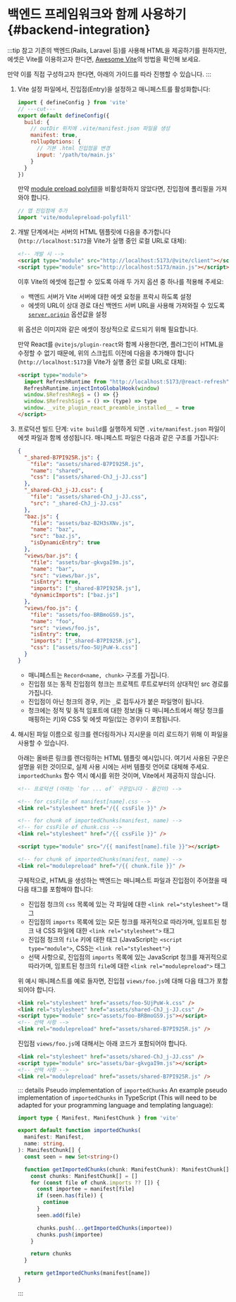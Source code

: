 # 백엔드 프레임워크와 함께 사용하기 {#backend-integration}

:::tip 참고
기존의 백엔드(Rails, Laravel 등)를 사용해 HTML을 제공하기를 원하지만, 에셋은 Vite를 이용하고자 한다면, [Awesome Vite](https://github.com/vitejs/awesome-vite#integrations-with-backends)의 방법을 확인해 보세요.

만약 이를 직접 구성하고자 한다면, 아래의 가이드를 따라 진행할 수 있습니다.
:::

1. Vite 설정 파일에서, 진입점(Entry)을 설정하고 매니페스트를 활성화합니다:

   ```js twoslash [vite.config.js]
   import { defineConfig } from 'vite'
   // ---cut---
   export default defineConfig({
     build: {
       // outDir 위치에 .vite/manifest.json 파일을 생성
       manifest: true,
       rollupOptions: {
         // 기본 .html 진입점을 변경
         input: '/path/to/main.js'
       }
     }
   })
   ```

   만약 [module preload polyfill](/config/build-options.md#build-polyfillmodulepreload)을 비활성화하지 않았다면, 진입점에 폴리필을 가져와야 합니다.

   ```js
   // 앱 진입점에 추가
   import 'vite/modulepreload-polyfill'
   ```

2. 개발 단계에서는 서버의 HTML 템플릿에 다음을 추가합니다(`http://localhost:5173`을 Vite가 실행 중인 로컬 URL로 대체):

   ```html
   <!-- 개발 시 -->
   <script type="module" src="http://localhost:5173/@vite/client"></script>
   <script type="module" src="http://localhost:5173/main.js"></script>
   ```

   이후 Vite의 에셋에 접근할 수 있도록 아래 두 가지 옵션 중 하나를 적용해 주세요:

   - 백엔드 서버가 Vite 서버에 대한 에셋 요청을 프락시 하도록 설정
   - 에셋의 URL이 상대 경로 대신 백엔드 서버 URL을 사용해 가져와질 수 있도록 [`server.origin`](/config/server-options.md#server-origin) 옵션값을 설정

   위 옵션은 이미지와 같은 에셋이 정상적으로 로드되기 위해 필요합니다.

   만약 React를 `@vitejs/plugin-react`와 함께 사용한다면, 플러그인이 HTML을 수정할 수 없기 때문에, 위의 스크립트 이전에 다음을 추가해야 합니다(`http://localhost:5173`을 Vite가 실행 중인 로컬 URL로 대체):

   ```html
   <script type="module">
     import RefreshRuntime from "http://localhost:5173/@react-refresh"
     RefreshRuntime.injectIntoGlobalHook(window) 
     window.$RefreshReg$ = () => {}
     window.$RefreshSig$ = () => (type) => type
     window.__vite_plugin_react_preamble_installed__ = true
   </script>
   ```

3. 프로덕션 빌드 단계: `vite build`를 실행하게 되면 `.vite/manifest.json` 파일이 에셋 파일과 함께 생성됩니다. 매니페스트 파일은 다음과 같은 구조를 가집니다:

   ```json [.vite/manifest.json]
   {
     "_shared-B7PI925R.js": {
       "file": "assets/shared-B7PI925R.js",
       "name": "shared",
       "css": ["assets/shared-ChJ_j-JJ.css"]
     },
     "_shared-ChJ_j-JJ.css": {
       "file": "assets/shared-ChJ_j-JJ.css",
       "src": "_shared-ChJ_j-JJ.css"
     },
     "baz.js": {
       "file": "assets/baz-B2H3sXNv.js",
       "name": "baz",
       "src": "baz.js",
       "isDynamicEntry": true
     },
     "views/bar.js": {
       "file": "assets/bar-gkvgaI9m.js",
       "name": "bar",
       "src": "views/bar.js",
       "isEntry": true,
       "imports": ["_shared-B7PI925R.js"],
       "dynamicImports": ["baz.js"]
     },
     "views/foo.js": {
       "file": "assets/foo-BRBmoGS9.js",
       "name": "foo",
       "src": "views/foo.js",
       "isEntry": true,
       "imports": ["_shared-B7PI925R.js"],
       "css": ["assets/foo-5UjPuW-k.css"]
     }
   }
   ```

   - 매니페스트는 `Record<name, chunk>` 구조를 가집니다.
   - 진입점 또는 동적 진입점의 청크는 프로젝트 루트로부터의 상대적인 src 경로를 가집니다.
   - 진입점이 아닌 청크의 경우, 키는 `_`로 접두사가 붙은 파일명이 됩니다.
   - 청크에는 정적 및 동적 임포트에 대한 정보(둘 다 매니페스트에서 해당 청크를 매핑하는 키)와 CSS 및 에셋 파일(있는 경우)이 포함됩니다.

4. 해시된 파일 이름으로 링크를 렌더링하거나 지시문을 미리 로드하기 위해 이 파일을 사용할 수 있습니다.

   아래는 올바른 링크를 렌더링하는 HTML 템플릿 예시입니다.
   여기서 사용된 구문은 설명을 위한 것이므로, 실제 사용 시에는 서버 템플릿 언어로 대체해 주세요.
   `importedChunks` 함수 역시 예시를 위한 것이며, Vite에서 제공하지 않습니다.

   ```html
   <!-- 프로덕션 (아래는 `for ... of` 구문입니다 - 옮긴이) -->

   <!-- for cssFile of manifest[name].css -->
   <link rel="stylesheet" href="/{{ cssFile }}" />

   <!-- for chunk of importedChunks(manifest, name) -->
   <!-- for cssFile of chunk.css -->
   <link rel="stylesheet" href="/{{ cssFile }}" />

   <script type="module" src="/{{ manifest[name].file }}"></script>

   <!-- for chunk of importedChunks(manifest, name) -->
   <link rel="modulepreload" href="/{{ chunk.file }}" />
   ```

   구체적으로, HTML을 생성하는 백엔드는 매니페스트 파일과 진입점이 주어졌을 때
   다음 태그를 포함해야 합니다:

   - 진입점 청크의 `css` 목록에 있는 각 파일에 대한 `<link rel="stylesheet">` 태그
   - 진입점의 `imports` 목록에 있는 모든 청크를 재귀적으로 따라가며,
     임포트된 청크 내 CSS 파일에 대한 `<link rel="stylesheet">` 태그
   - 진입점 청크의 `file` 키에 대한 태그
     (JavaScript는 `<script type="module">`, CSS는 `<link rel="stylesheet">`)
   - 선택 사항으로, 진입점의 `imports` 목록에 있는 JavaScript 청크를 재귀적으로 따라가며,
     임포트된 청크의 `file`에 대한 `<link rel="modulepreload">` 태그

   위 예시 매니페스트를 예로 들자면, 진입점 `views/foo.js`에 대해 다음 태그가 포함되어야 합니다.

   ```html
   <link rel="stylesheet" href="assets/foo-5UjPuW-k.css" />
   <link rel="stylesheet" href="assets/shared-ChJ_j-JJ.css" />
   <script type="module" src="assets/foo-BRBmoGS9.js"></script>
   <!-- 선택 사항 -->
   <link rel="modulepreload" href="assets/shared-B7PI925R.js" />
   ```

   진입점 `views/foo.js`에 대해서는 아래 코드가 포함되어야 합니다.

   ```html
   <link rel="stylesheet" href="assets/shared-ChJ_j-JJ.css" />
   <script type="module" src="assets/bar-gkvgaI9m.js"></script>
   <!-- 선택 사항 -->
   <link rel="modulepreload" href="assets/shared-B7PI925R.js" />
   ```

   ::: details Pseudo implementation of `importedChunks`
   An example pseudo implementation of `importedChunks` in TypeScript (This will
   need to be adapted for your programming language and templating language):

   ```ts
   import type { Manifest, ManifestChunk } from 'vite'

   export default function importedChunks(
     manifest: Manifest,
     name: string,
   ): ManifestChunk[] {
     const seen = new Set<string>()

     function getImportedChunks(chunk: ManifestChunk): ManifestChunk[] {
       const chunks: ManifestChunk[] = []
       for (const file of chunk.imports ?? []) {
         const importee = manifest[file]
         if (seen.has(file)) {
           continue
         }
         seen.add(file)

         chunks.push(...getImportedChunks(importee))
         chunks.push(importee)
       }

       return chunks
     }

     return getImportedChunks(manifest[name])
   }
   ```

   :::